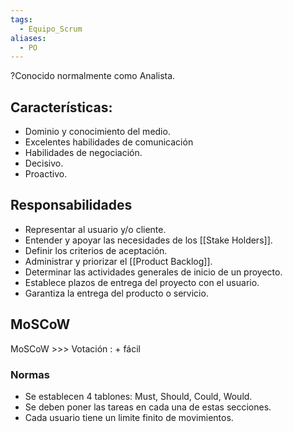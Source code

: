 ```yaml
---
tags:
  - Equipo_Scrum
aliases:
  - PO
---
```

?Conocido normalmente como Analista.
## Características:
- Dominio y conocimiento del medio.
- Excelentes habilidades de comunicación
- Habilidades de negociación.
- Decisivo.
- Proactivo.
## Responsabilidades
- Representar al usuario y/o cliente.
- Entender y apoyar las necesidades de los [[Stake Holders]].
- Definir los criterios de aceptación.
- Administrar y priorizar el [[Product Backlog]].
- Determinar las actividades generales de inicio de un proyecto.
- Establece plazos de entrega del proyecto con el usuario.
- Garantiza la entrega del producto o servicio.

## MoSCoW
MoSCoW >>> Votación : + fácil
### Normas
- Se establecen 4 tablones: Must, Should, Could, Would.
- Se deben poner las tareas en cada una de estas secciones.
- Cada usuario tiene un limite finito de movimientos.